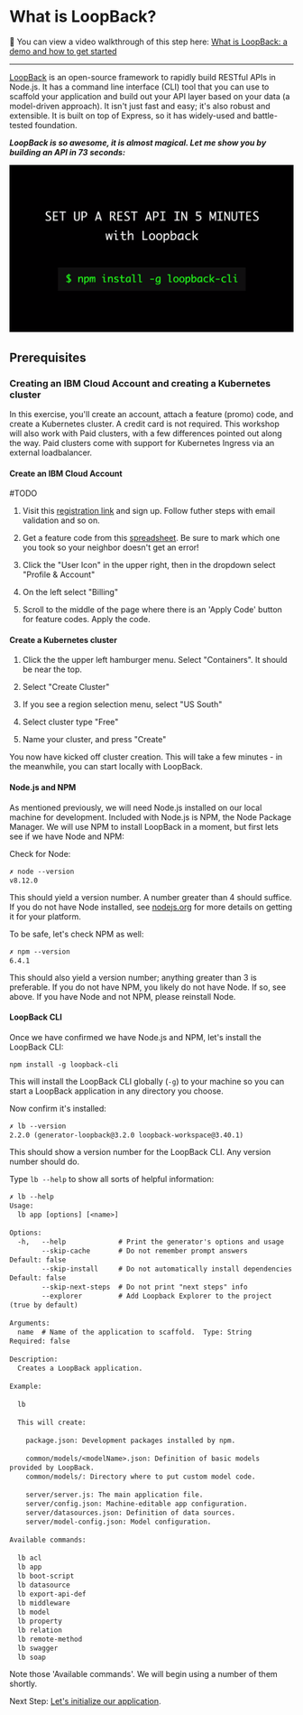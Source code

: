 # What is LoopBack?

🎦 You can view a video walkthrough of this step here: [What is LoopBack: a demo and how to get started](https://youtu.be/Llr18lNuYIo?list=PLxGLihicw5Woe3SV9MCFooTdrI9eOmj54)

---

[LoopBack](http://loopback.io/) is an open-source framework to rapidly build RESTful APIs in Node.js.  It has a command line interface (CLI) tool that you can use to scaffold your application and build out your API layer based on your data (a model-driven approach). It isn't just fast and easy; it's also robust and extensible. It is built on top of Express, so it has widely-used and battle-tested foundation.

**_LoopBack is so awesome, it is almost magical. Let me show you by building an API in 73 seconds:_**

[![Rapid APIs in LoopBack](assets/video.png)](https://youtu.be/iOMD27DjuO4 "Rapid APIs in LoopBack")


## Prerequisites
### Creating an IBM Cloud Account and creating a Kubernetes cluster

In this exercise, you'll create an account, attach a feature (promo) code, and create a Kubernetes cluster. A credit card is not required. This workshop will also work with Paid clusters, with a few differences pointed out along the way. Paid clusters come with support for Kubernetes Ingress via an external loadbalancer.

#### Create an IBM Cloud Account

#TODO
1. Visit this [registration link](https://ibm.biz/BdYB5d) and sign up. Follow futher steps with email validation and so on.

2. Get a feature code from this [spreadsheet](https://docs.google.com/spreadsheets/d/1WRJ0CuFRF8bHdUvo0S1EDrGgOrECSpL9gjVUdbOvxQw/edit?usp=sharing). Be sure to mark which one you took so your neighbor doesn't get an error!

3. Click the "User Icon" in the upper right, then in the dropdown select "Profile & Account"

4. On the left select "Billing"

5. Scroll to the middle of the page where there is an 'Apply Code' button for feature codes. Apply the code. 


#### Create a Kubernetes cluster

1. Click the the upper left hamburger menu. Select "Containers". It should be near the top.

2. Select "Create Cluster"

3. If you see a region selection menu, select "US South"

4. Select cluster type "Free"

5. Name your cluster, and press "Create"

You now have kicked off cluster creation. This will take a few minutes - in the meanwhile, you can start locally with LoopBack.

#### Node.js and NPM

As mentioned previously, we will need Node.js installed on our local machine for development. Included with Node.js is NPM, the Node Package Manager. We will use NPM to install LoopBack in a moment, but first lets see if we have Node and NPM:

Check for Node:

```
✗ node --version
v8.12.0
```

This should yield a version number. A number greater than 4 should suffice. If you do not have Node installed, see [nodejs.org](https://nodejs.org) for more details on getting it for your platform.

To be safe, let's check NPM as well:

```
✗ npm --version
6.4.1
```

This should also yield a version number; anything greater than 3 is preferable. If you do not have NPM, you likely do not have Node. If so, see above. If you have Node and not NPM, please reinstall Node.

#### LoopBack CLI

Once we have confirmed we have Node.js and NPM, let's install the LoopBack CLI:

```
npm install -g loopback-cli
```

This will install the LoopBack CLI globally (`-g`) to your machine so you can start a LoopBack application in any directory you choose.

Now confirm it's installed:

```
✗ lb --version
2.2.0 (generator-loopback@3.2.0 loopback-workspace@3.40.1)
```

This should show a version number for the LoopBack CLI. Any version number should do.

Type `lb --help` to show all sorts of helpful information:

```
✗ lb --help
Usage:
  lb app [options] [<name>]

Options:
  -h,   --help             # Print the generator's options and usage
        --skip-cache       # Do not remember prompt answers                          Default: false
        --skip-install     # Do not automatically install dependencies               Default: false
        --skip-next-steps  # Do not print "next steps" info
        --explorer         # Add Loopback Explorer to the project (true by default)

Arguments:
  name  # Name of the application to scaffold.  Type: String  Required: false

Description:
  Creates a LoopBack application.

Example:

  lb

  This will create:

    package.json: Development packages installed by npm.

    common/models/<modelName>.json: Definition of basic models provided by LoopBack.
    common/models/: Directory where to put custom model code.

    server/server.js: The main application file.
    server/config.json: Machine-editable app configuration.
    server/datasources.json: Definition of data sources.
    server/model-config.json: Model configuration.

Available commands:

  lb acl
  lb app
  lb boot-script
  lb datasource
  lb export-api-def
  lb middleware
  lb model
  lb property
  lb relation
  lb remote-method
  lb swagger
  lb soap
```

Note those 'Available commands'. We will begin using a number of them shortly.

Next Step: [Let's initialize our application](01-init.md).
